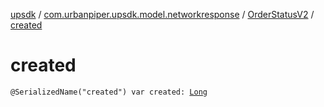 [upsdk](../../index.md) / [com.urbanpiper.upsdk.model.networkresponse](../index.md) / [OrderStatusV2](index.md) / [created](./created.md)

# created

`@SerializedName("created") var created: `[`Long`](https://kotlinlang.org/api/latest/jvm/stdlib/kotlin/-long/index.html)